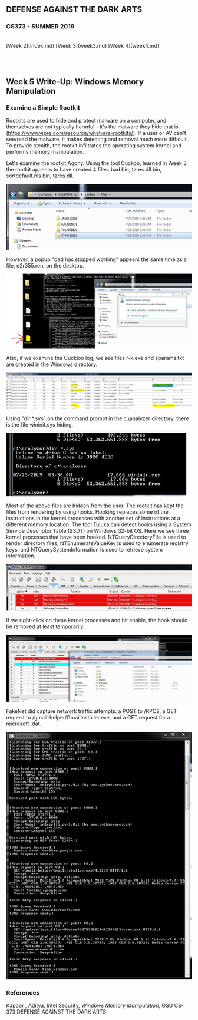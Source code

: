 ## DEFENSE AGAINST THE DARK ARTS
### CS373 - SUMMER 2019
<br>
[Week 2](index.md)  [Week 3](week3.md)  [Week 4](week4.md)

<br><br>
## Week 5 Write-Up:  Windows Memory Manipulation

### Examine a Simple Rootkit

Rootkits are used to hide and protect malware on a computer, and themselves are not typically harmful - it's the malware they hide that is (https://www.vipre.com/resource/what-are-rootkits/). If a user or AV can't see/read the malware, it makes detecting and removal much more difficult. To provide stealth, the rootkit infiltrates the operating system kernel and performs memory manipulation.

Let's examine the rootkit Agony. Using the tool Cuckoo, learned in Week 3, the rootkit appears to have created 4 files: bad.bin, tzres.dll.bin, sortdefault.nls.bin, tzres.dll.

![lab1 1](lab1_4files.JPG)
<br>

However, a popup "bad has stopped working" appears the same time as a file, e2r355.ren, on the desktop.

![lab1 2](lab1_e2r355.ren.JPG)
<br>

Also, if we examine the Cuckloo log, we see files r-k.exe and sparams.txt are created in the Windows directory.

![lab1 3](lab1_bad_cuckoo.JPG)
<br>

Using "dir \*.sys" on the command prompt in the c:\analyzer directory, there is the file wininit.sys hiding.

![lab1 4](lab1_wininit.sys.JPG)
<br>

Most of the above files are hidden from the user. The rootkit has kept the files from rendering by using hooks. Hooking replaces some of the instructions in the kernel processes with another set of instructions at a different memory location. The tool Tuluka can detect hooks using a System Service Descriptor Table (SSDT) on Windows 32-bit OS. Here we see three kernel processes that have been hooked. NTQueryDirectoryFile is used to render directory files, NTEnumerateValueKey is used to enumerate registry keys, and NTQuerySystemInformation is used to retrieve system information. 

![lab1 5](lab1_tuluka.JPG)
<br>

If we right-click on these kernel processes and hit enable, the hook should be removed at least temporarily. 

![lab1 6](lab1_hiddenwininit.JPG)
<br>



FakeNet did capture network traffic attempts: a POST to /RPC2, a GET request to /gmail-helper/GmailInstaller.exe, and a GET request for a microsoft .dat.

![lab1 8](lab1_fakenet.JPG)
<br>




### References
Kapoor , Aditya, Intel Security, *Windows Memory Manipulation*, OSU CS-373 DEFENSE AGAINST THE DARK ARTS
